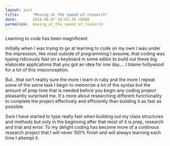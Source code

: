 ```yaml
---
layout: post
title:      "Moving at the speed of research"
date:       2018-06-07 16:03:30 +0000
permalink:  moving_at_the_speed_of_research
---
```



Learning to code has been magnificent. 

Initially when I was trying to go at learning to code on my own I was under the impression, like most outside of programming I assume, that coding was typing ridicously fast on a keyboard in some editor to build out these big elaborate applications that you got an idea for one day.....I blame hollywood for a lot of this misconception.

But...that isn't reality sure the more I learn in ruby and the more I repeat some of the same task I begin to memorize a lot of the syntax but the amount of prep time that is needed before you begin any coding project pleasantly surprised me.  It's more about researching different functionality to complete the project effectively and efficiently than building it as fast as possible. 

Sure I have started to type really fast when building out my class structures and methods but only in the beginning after that most of it is prep, research and trial and error.  To my delight coding has become more of a continous research project that I will never 100% finish and will always learning each time I attempt it. 


